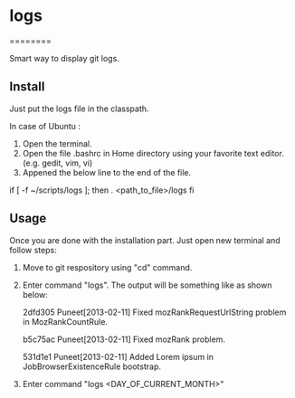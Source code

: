 # logs
========

Smart way to display git logs.


## Install

Just put the logs file in the classpath.

In case of Ubuntu :

1. Open the terminal.
2. Open the file .bashrc in Home directory using your favorite text editor. (e.g. gedit, vim, vi)
3. Appened the below line to the end of the file.
  
  if [ -f ~/scripts/logs ]; then
    . <path_to_file>/logs
  fi

## Usage

Once you are done with the installation part. Just open new terminal and follow steps:

1. Move to git respository using "cd" command.
2. Enter command "logs". The output will be something like as shown below:

   2dfd305 Puneet[2013-02-11] Fixed mozRankRequestUrlString problem in MozRankCountRule.

   b5c75ac Puneet[2013-02-11] Fixed mozRank problem.

   531d1e1 Puneet[2013-02-11] Added Lorem ipsum in JobBrowserExistenceRule bootstrap.
3. Enter command "logs <DAY_OF_CURRENT_MONTH>"
